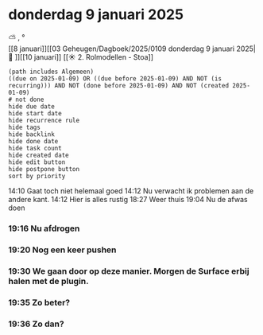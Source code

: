 # donderdag 9 januari 2025

⛅ , °<br>[[8 januari]][[03 Geheugen/Dagboek/2025/0109 donderdag 9 januari 2025| 📓 ]][[10 januari]]
[[☀️ 2. Rolmodellen - Stoa]]
```tasks
(path includes Algemeen)
((due on 2025-01-09) OR ((due before 2025-01-09) AND NOT (is recurring))) AND NOT (done before 2025-01-09) AND NOT (created 2025-01-09)
# not done
hide due date
hide start date
hide recurrence rule
hide tags
hide backlink
hide done date
hide task count
hide created date
hide edit button
hide postpone button 
sort by priority 
```
14:10 Gaat toch niet helemaal goed 
14:12 Nu verwacht ik problemen aan de andere kant. 
14:12 Hier is alles rustig 
18:27 Weer thuis 
19:04 Nu de afwas doen 
### 19:16 Nu afdrogen  
### 19:20 Nog een keer pushen 
### 19:30 We gaan door op deze manier. Morgen de Surface erbij halen met de plugin. 
### 19:35 Zo beter? 
### 19:36 Zo dan? 